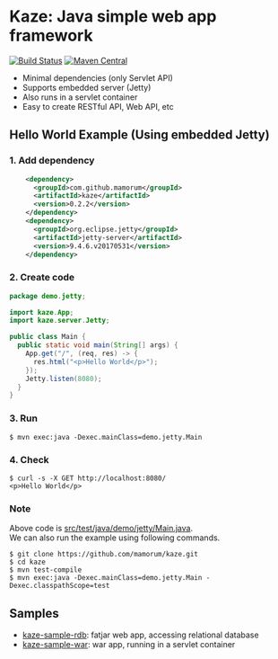 # Kaze: Java simple web app framework
[![Build Status](https://travis-ci.org/mamorum/kaze.svg?branch=master)](https://travis-ci.org/mamorum/kaze)
[![Maven Central](https://maven-badges.herokuapp.com/maven-central/com.github.mamorum/kaze/badge.svg)](https://maven-badges.herokuapp.com/maven-central/com.github.mamorum/kaze)

- Minimal dependencies (only Servlet API)
- Supports embedded server (Jetty)
- Also runs in a servlet container
- Easy to create RESTful API, Web API, etc


## Hello World Example (Using embedded Jetty)
### 1. Add dependency
```xml
    <dependency>
      <groupId>com.github.mamorum</groupId>
      <artifactId>kaze</artifactId>
      <version>0.2.2</version>
    </dependency>
    <dependency>
      <groupId>org.eclipse.jetty</groupId>
      <artifactId>jetty-server</artifactId>
      <version>9.4.6.v20170531</version>
    </dependency>
```

### 2. Create code
```java
package demo.jetty;

import kaze.App;
import kaze.server.Jetty;

public class Main {
  public static void main(String[] args) {
    App.get("/", (req, res) -> {
      res.html("<p>Hello World</p>");
    });
    Jetty.listen(8080);
  }
}
```

### 3. Run
```
$ mvn exec:java -Dexec.mainClass=demo.jetty.Main
```

### 4. Check
```
$ curl -s -X GET http://localhost:8080/
<p>Hello World</p>
```

### Note
Above code is [src/test/java/demo/jetty/Main.java](src/test/java/demo/jetty/Main.java).  
We can also run the example using following commands.

```
$ git clone https://github.com/mamorum/kaze.git
$ cd kaze
$ mvn test-compile
$ mvn exec:java -Dexec.mainClass=demo.jetty.Main -Dexec.classpathScope=test
```


## Samples
- [kaze-sample-rdb](https://github.com/mamorum/kaze-sample/tree/master/rdb): fatjar web app, accessing relational database
- [kaze-sample-war](https://github.com/mamorum/kaze-sample/tree/master/server): war app, running in a servlet container
